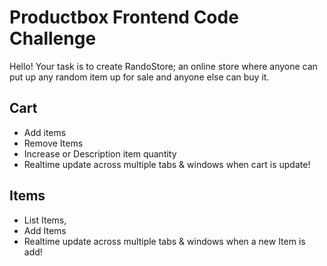 Productbox Frontend Code Challenge
==================================

Hello! Your task is to create RandoStore; an online store where anyone can put up any random item up for sale and anyone else can buy it.

Cart
--------
- Add items 
- Remove Items
- Increase or Description item quantity
- Realtime update across multiple tabs & windows when cart is update!


Items
--------
- List Items,
- Add Items
- Realtime update across multiple tabs & windows when a new Item is add!
